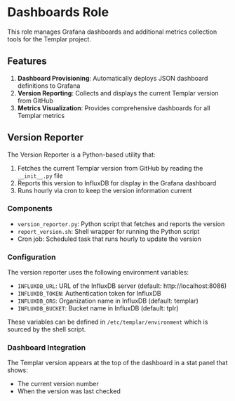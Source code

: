 # Dashboards Role

This role manages Grafana dashboards and additional metrics collection tools for the Templar project.

## Features

1. **Dashboard Provisioning**: Automatically deploys JSON dashboard definitions to Grafana
2. **Version Reporting**: Collects and displays the current Templar version from GitHub
3. **Metrics Visualization**: Provides comprehensive dashboards for all Templar metrics

## Version Reporter

The Version Reporter is a Python-based utility that:

1. Fetches the current Templar version from GitHub by reading the `__init__.py` file
2. Reports this version to InfluxDB for display in the Grafana dashboard
3. Runs hourly via cron to keep the version information current

### Components

- `version_reporter.py`: Python script that fetches and reports the version
- `report_version.sh`: Shell wrapper for running the Python script
- Cron job: Scheduled task that runs hourly to update the version

### Configuration

The version reporter uses the following environment variables:

- `INFLUXDB_URL`: URL of the InfluxDB server (default: http://localhost:8086)
- `INFLUXDB_TOKEN`: Authentication token for InfluxDB
- `INFLUXDB_ORG`: Organization name in InfluxDB (default: templar)
- `INFLUXDB_BUCKET`: Bucket name in InfluxDB (default: tplr)

These variables can be defined in `/etc/templar/environment` which is sourced by the shell script.

### Dashboard Integration

The Templar version appears at the top of the dashboard in a stat panel that shows:
- The current version number
- When the version was last checked
